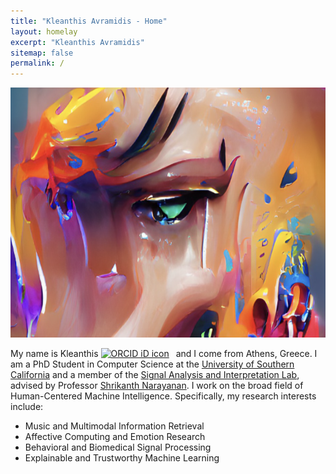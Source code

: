 ```yaml
---
title: "Kleanthis Avramidis - Home"
layout: homelay
excerpt: "Kleanthis Avramidis"
sitemap: false
permalink: /
---
```


<img src="images/emotions.png"
     alt="emotions"
     style="float: center" width="620" height="400">

My name is Kleanthis <a itemprop="sameAs" content="https://orcid.org/0000-0003-0308-795X" href="https://orcid.org/0000-0003-0308-795X" target="orcid.widget" rel="me noopener noreferrer" style="vertical-align:top;"><img src="https://orcid.org/sites/default/files/images/orcid_16x16.png" style="width:1em;margin-right:.5em;" alt="ORCID iD icon"></a> and I come from Athens, Greece. I am a PhD Student in Computer Science at the [University of Southern California](https://www.usc.edu/) and a member of the [Signal Analysis and Interpretation Lab](https://sail.usc.edu/), advised by Professor [Shrikanth Narayanan](https://sail.usc.edu/people/shri.html). I work on the broad field of Human-Centered Machine Intelligence. Specifically, my research interests include:

* Music and Multimodal Information Retrieval
* Affective Computing and Emotion Research
* Behavioral and Biomedical Signal Processing
* Explainable and Trustworthy Machine Learning
